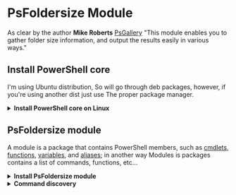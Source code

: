 # PsFoldersize Module

As clear by the author **Mike Roberts** [PsGallery](https://www.powershellgallery.com/packages/PSFolderSize/1.7.1) "This module enables you to gather folder size information, and output the results easily in various ways."

## Install PowerShell core

I'm using Ubuntu distribution, So will go through deb packages, however, if you're using another dist just use The proper package manager.

<details>
<summary><b>Install PowerShell core on Linux</b></summary>

- Download the package "powershell_7.3.4-1.deb_amd64.deb"
  - <https://github.com/PowerShell/PowerShell/releases/tag/v7.3.4>

- set execution permission and Install the package

 ```bash
 chmod +x powershell_7.3.4-1.deb_amd64.deb 
 sudo dpkg -i powershell_7.3.4-1.deb_amd64.deb 
 ```

- Start and print out the Powershell version

 ```bash
 pwsh
 ```

 ```bash
 $PSVersionTable

 ```

- The output should be like that:

 ```bash
 Name                           Value
 ----                           -----
 PSVersion                      7.3.4
 PSEdition                      Core
 GitCommitId                    7.3.4
 OS                             Linux 5.15.0-71-generic
 Platform                       Unix
 PSCompatibleVersions           {1.0}
 PSRemotingProtocolVersion      2.3
 SerializationVersion           1.1.0.1
 WSManStackVersion              3.0

 ```

</details>

## PsFoldersize module

A module is a package that contains PowerShell members, such as [cmdlets](https://learn.microsoft.com/en-us/powershell/scripting/developer/cmdlet/cmdlet-overview?view=powershell-7.3), [functions](https://learn.microsoft.com/en-us/powershell/module/microsoft.powershell.core/about/about_functions?view=powershell-7.3), [variables](https://learn.microsoft.com/en-us/powershell/module/microsoft.powershell.core/about/about_variables?view=powershell-7.3), and [aliases](https://learn.microsoft.com/en-us/powershell/module/microsoft.powershell.core/about/about_aliases?view=powershell-7.3); in another way Modules is packages contains a list of commands, functions, etc...

<details>
<summary><b>Install PsFoldersize module</b></summary>

 ```bash
 Install-Module -Name PSFolderSize 
 ```

```bash
get-help Get-FolderSize
```

</details>

<details>
<summary><b>Command discovery</b></summary>

 ```bash
 get-help Get-FolderSize -Detailed
 ```

- The tool has powerful capabilities, Let's discover more with  ```get-member```

  ```bash
  Get-FolderSize | gm
  ```

- Any command is an object, and get-member Gets the properties and methods of objects; these methods and properties can be used in advanced tasks. Coming up!

  ```
  PS /home/PowerShellUser> Get-FolderSize | gm

   TypeName: PS.Folder.List.Result

  Name        MemberType   Definition
  ----        ----------   ----------
  Equals      Method       bool Equals(System.Object obj)
  GetHashCode Method       int GetHashCode()
  GetType     Method       type GetType()
  ToString    Method       string ToString()
  FolderName  NoteProperty System.String FolderName=.cache
  FullPath    NoteProperty string FullPath=/home/PowerShellUser/.cache
  HostName    NoteProperty string HostName=
  SizeBytes   NoteProperty double SizeBytes=435597898
  SizeGB      NoteProperty double SizeGB=0.41
  SizeKB      NoteProperty double SizeKB=425388.57
  SizeMB      NoteProperty double SizeMB=415.42 ```

- ***TypeName***: means that the listed members provide more result capabilities, More explanation coming up!
  - ***Another example***: ```get-process``` what out-put do you expect from this command!? for sure ***processes***, So the members of```get-process``` command provide more capabilites at the process out-put, So ```Get-FolderSize``` **Members** provide more **Result capabilites** out-put.

- ***MemberType***:
  - ***method***: Things I can do.
  - ***NoteProperties***: generic properties.
  - ***properties***: >> Properties that the command has, Properties that describe it, The command has a folderName, fullpath property, etc.

- **Exmples**:

```bash
cd ~
Get-FolderSize     

FolderName                     SizeMB       SizeGB       FullPath
----------                     ------       ------       --------
Downloads                      152.86       0.15         /home/PowerShellUser/Downloads

```

```bash
# Print out folder name only
Get-FolderSize | select -Property FolderName

FolderName
----------

Downloads

```

```bash
# Print out folder name and size
Get-FolderSize | select -Property FolderName, SizeGB

FolderName   SizeGB
----------   ------

Downloads     0.150

```

```bash
# Print out full path and size
Get-FolderSize | select -Property FullPath, SizeGB  

FullPath                                SizeGB
--------                                ------
/home/PowerShellUser/Downloads           0.150

```

```bash
# Filtter the out-put with sizeGB that equal 0.15  
Get-FolderSize | Where-Object SizeGB -eq 0.15

FolderName                     SizeMB       SizeGB       FullPath
----------                     ------       ------       --------
Downloads                      152.86       0.15         /home/PowerShellUser/Downloads

```

```bash
# Filtter the out-put with sizeGB that match "0.anySize"
Get-FolderSize | Where-Object SizeGB -match "0.*"

FolderName                     SizeMB       SizeGB       FullPath
----------                     ------       ------       --------

Downloads                      152.86       0.15         /home/PowerShellUser/Downloads
.config                        60.91        0.06         /home/PowerShellUser/.config

```

- [MATCH about_Comparison_Operators](https://learn.microsoft.com/en-us/powershell/module/microsoft.powershell.core/about/about_comparison_operators?view=powershell-7.2)

```bash
# Filter the out-put with size criteria and select only full path out-put, and set it in a variable, Then you can use this variable to copy the items, looping, ifconditions, etc
$getFolderSize = Get-FolderSize | Where-Object SizeGB -eq 0.15 | select -Property fullpath
```

**get-help Examples**:

```bash
# The default format out-put is Table however, there's a list as well "format-list"
# select the format output as "table" with "autosize" option to ignore hidden values 
Get-FolderSize | Format-Table -AutoSize
```

```bash
# Get a specific path info with -Basepath
Get-FolderSize -BasePath 'C:\Program Files'
```

```bash
# Spicify a path and the exact folder name
Get-FolderSize -BasePath 'C:\Program Files' -FolderName IIS
```

```bash
# define a variable called $getFolderSize have folder size data, And Reuse the variable with table format 
$getFolderSize = Get-FolderSize 
$getFolderSize | Format-Table -AutoSize
```

```bash
# define a variable called $getFolderSize that has folder size data and save the value in ~/Desktop path with csv extension
$getFolderSize = Get-FolderSize -Output csv -OutputPath ~\Desktop
$getFolderSize

```

```bash
# sort by size descending
Get-FolderSize | Sort-Object SizeBytes -Descending
```

```bash
# Use Omitfolders option to exclude pictures folder out-put
Get-FolderSize -OmitFolders ./Pictures/
```

</details>
